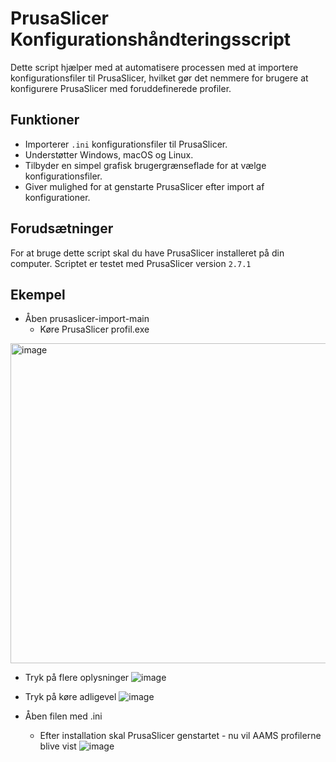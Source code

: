 # PrusaSlicer Konfigurationshåndteringsscript

Dette script hjælper med at automatisere processen med at importere konfigurationsfiler til PrusaSlicer, hvilket gør det nemmere for brugere at konfigurere PrusaSlicer med foruddefinerede profiler.

## Funktioner

- Importerer `.ini` konfigurationsfiler til PrusaSlicer.
- Understøtter Windows, macOS og Linux.
- Tilbyder en simpel grafisk brugergrænseflade for at vælge konfigurationsfiler.
- Giver mulighed for at genstarte PrusaSlicer efter import af konfigurationer.

## Forudsætninger

For at bruge dette script skal du have PrusaSlicer installeret på din computer. Scriptet er testet med PrusaSlicer version `2.7.1`

## Ekempel
  - Åben prusaslicer-import-main
    - Køre PrusaSlicer profil.exe
<img width="512" alt="image" src="https://github.com/Respawnedx/prusaslicer-import/assets/96349345/68427b14-c2d3-4966-a2e4-cf4f174c1481">

  - Tryk på flere oplysninger
![image](https://github.com/Respawnedx/prusaslicer-import/assets/96349345/5434a46e-29ad-4d1e-93cb-f8848b7c6d08)

  - Tryk på køre adligevel
![image](https://github.com/Respawnedx/prusaslicer-import/assets/96349345/14639a44-4b54-4569-b4b2-0b1c40e3705e)

  - Åben filen med .ini
    - Efter installation skal PrusaSlicer genstartet - nu vil AAMS profilerne blive vist
![image](https://github.com/Respawnedx/prusaslicer-import/assets/96349345/f6a753fb-3bc2-4deb-894a-2ebab8af666e)

